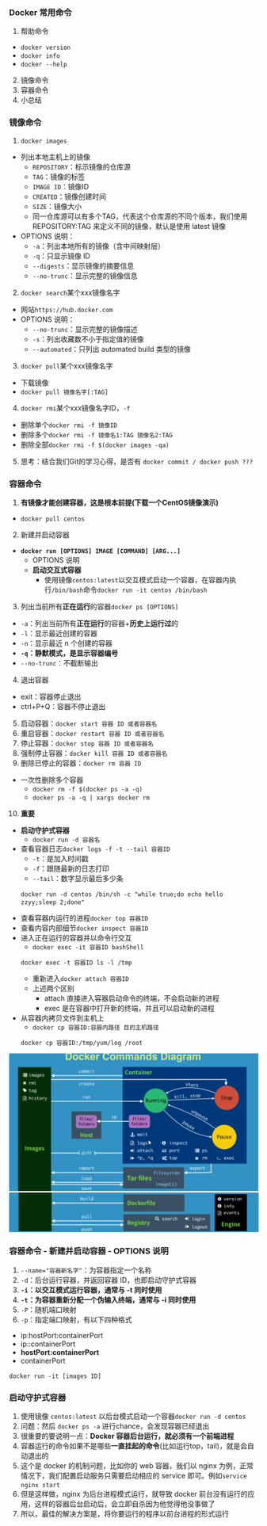 ### Docker 常用命令
1. 帮助命令
  - `docker version`
  - `docker info`
  - `docker --help`
2. 镜像命令
3. 容器命令
4. 小总结

### 镜像命令
1. `docker images`
  - 列出本地主机上的镜像
    - `REPOSITORY`：标示镜像的仓库源
    - `TAG`：镜像的标签
    - `IMAGE ID`：镜像ID
    - `CREATED`：镜像创建时间
    - `SIZE`：镜像大小
    - 同一仓库源可以有多个TAG，代表这个仓库源的不同个版本，我们使用 REPOSITORY:TAG 来定义不同的镜像，默认是使用 latest 镜像
  - OPTIONS 说明：
    - `-a`：列出本地所有的镜像（含中间映射层）
    - `-q`：只显示镜像 ID
    - `--digests`：显示镜像的摘要信息
    - `--no-trunc`：显示完整的镜像信息
2. `docker search`某个xxx镜像名字
  - 网站`https://hub.docker.com`
  - OPTIONS 说明：
    - `--no-trunc`：显示完整的镜像描述
    - `-s`：列出收藏数不小于指定值的镜像
    - `--automated`：只列出 automated build 类型的镜像
3. `docker pull`某个xxx镜像名字
  - 下载镜像
  - `docker pull 镜像名字[:TAG]`
4. `docker rmi`某个xxx镜像名字ID，`-f`
  - 删除单个`docker rmi -f 镜像ID`
  - 删除多个`docker rmi -f 镜像名1:TAG 镜像名2:TAG`
  - 删除全部`docker rmi -f $(docker images -qa)`
5. 思考：结合我们Git的学习心得，是否有 `docker commit / docker push ???`

### 容器命令
1. **有镜像才能创建容器，这是根本前提(下载一个CentOS镜像演示)**
  - `docker pull centos`
2. 新建并启动容器
  - **`docker run [OPTIONS] IMAGE [COMMAND] [ARG...]`**
    - OPTIONS 说明
    - **启动交互式容器**
      - 使用镜像`centos:latest`以交互模式启动一个容器，在容器内执行`/bin/bash`命令`docker run -it centos /bin/bash`
3. 列出当前所有**正在运行**的容器`docker ps [OPTIONS]`
  - `-a`：列出当前所有**正在运行**的容器+**历史上运行过**的
  - `-l`：显示最近创建的容器
  - `-n`：显示最近 n 个创建的容器
  - **`-q`：静默模式，是显示容器编号**
  - `--no-trunc`：不截断输出
4. 退出容器
  - exit：容器停止退出
  - ctrl+P+Q：容器不停止退出
5. 启动容器：`docker start 容器 ID 或者容器名`
6. 重启容器：`docker restart 容器 ID 或者容器名`
7. 停止容器：`docker stop 容器 ID 或者容器名`
8. 强制停止容器：`docker kill 容器 ID 或者容器名`
9. 删除已停止的容器：`docker rm 容器 ID`
  - 一次性删除多个容器
    - `docker rm -f $(docker ps -a -q)`
    - `docker ps -a -q | xargs docker rm`
10. **重要**
  - **启动守护式容器**
    - `docker run -d 容器名`
  - 查看容器日志`docker logs -f -t --tail 容器ID`
    - `-t`：是加入时间戳
    - `-f`：跟随最新的日志打印
    - `--tail`：数字显示最后多少条
    ```
    docker run -d centos /bin/sh -c "while true;do echo hello zzyy;sleep 2;done"
    ```
  - 查看容器内运行的进程`docker top 容器ID`
  - 查看内容内部细节`docker inspect 容器ID`
  - 进入正在运行的容器并以命令行交互
    - `docker exec -it 容器ID bashShell`
    ```
    docker exec -t 容器ID ls -l /tmp
    ```
    - 重新进入`docker attach 容器ID`
    - 上述两个区别
      - attach 直接进入容器启动命令的终端，不会启动新的进程
      - exec 是在容器中打开新的终端，并且可以启动新的进程
  - 从容器内拷贝文件到主机上
    - `docker cp 容器ID:容器内路径 目的主机路径`
    ```
    docker cp 容器ID:/tmp/yum/log /root
    ```
![docker常用命令.png](./images/docker常用命令.png)
![docker常用命令2.png](./images/docker常用命令2.png)

### 容器命令 - 新建并启动容器 - OPTIONS 说明
1. `--name="容器新名字"`：为容器指定一个名称
2. `-d`：后台运行容器，并返回容器 ID，也即启动守护式容器
3. **`-i`：以交互模式运行容器，通常与 -t 同时使用**
4. **`-t`：为容器重新分配一个伪输入终端，通常与 -i 同时使用**
5. `-P`：随机端口映射
6. `-p`：指定端口映射，有以下四种格式
  - ip:hostPort:containerPort
  - ip::containerPort
  - **hostPort:containerPort**
  - containerPort
```
docker run -it [images ID]
```

### 启动守护式容器
1. 使用镜像 `centos:latest` 以后台模式启动一个容器`docker run -d centos`
2. 问题：然后 `docker ps -a` 进行chance，会发现容器已经退出
3. 很重要的要说明一点：**Docker 容器后台运行，就必须有一个前端进程**
4. 容器运行的命令如果不是哪些**一直挂起的命令**(比如运行top，tail)，就是会自动退出的
5. 这个是 docker 的机制问题，比如你的 web 容器，我们以 nginx 为例，正常情况下，我们配置启动服务只需要启动相应的 service 即可。例如`service nginx start`
6. 但是这样做，nginx 为后台进程模式运行，就导致 docker 前台没有运行的应用，这样的容器后台启动后，会立即自杀因为他觉得他没事做了
7. 所以，最佳的解决方案是，将你要运行的程序以前台进程的形式运行